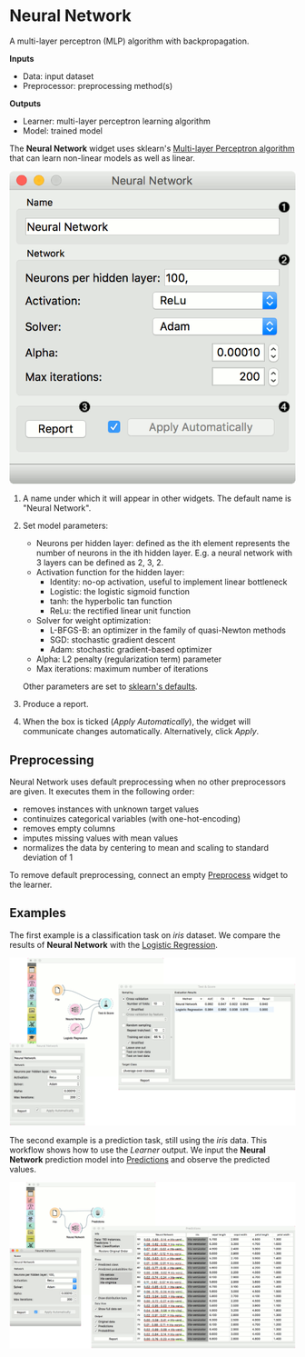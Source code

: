 Neural Network
==============

A multi-layer perceptron (MLP) algorithm with backpropagation.

**Inputs**

- Data: input dataset
- Preprocessor: preprocessing method(s)

**Outputs**

- Learner: multi-layer perceptron learning algorithm
- Model: trained model

The **Neural Network** widget uses sklearn's [Multi-layer Perceptron algorithm](http://scikit-learn.org/stable/modules/neural_networks_supervised.html) that can learn non-linear models as well as linear.

![](images/NeuralNetwork-stamped.png)

1. A name under which it will appear in other widgets. The default name is "Neural Network".
2. Set model parameters:
   - Neurons per hidden layer: defined as the ith element represents the number of neurons in the ith hidden layer. E.g. a neural network with 3 layers can be defined as 2, 3, 2.
   - Activation function for the hidden layer:
      - Identity: no-op activation, useful to implement linear bottleneck
      - Logistic: the logistic sigmoid function
      - tanh: the hyperbolic tan function
      - ReLu: the rectified linear unit function
   - Solver for weight optimization:
      - L-BFGS-B: an optimizer in the family of quasi-Newton methods
      - SGD: stochastic gradient descent
      - Adam: stochastic gradient-based optimizer
   - Alpha: L2 penalty (regularization term) parameter
   - Max iterations: maximum number of iterations

   Other parameters are set to [sklearn's defaults](http://scikit-learn.org/stable/modules/generated/sklearn.neural_network.MLPClassifier.html).
3. Produce a report.
4. When the box is ticked (*Apply Automatically*), the widget will communicate changes automatically. Alternatively, click *Apply*.

Preprocessing
-------------

Neural Network uses default preprocessing when no other preprocessors are given. It executes them in the following order:

- removes instances with unknown target values
- continuizes categorical variables (with one-hot-encoding)
- removes empty columns
- imputes missing values with mean values
- normalizes the data by centering to mean and scaling to standard deviation of 1

To remove default preprocessing, connect an empty [Preprocess](../data/preprocess.md) widget to the learner.

Examples
--------

The first example is a classification task on *iris* dataset. We compare the results of **Neural Network** with the [Logistic Regression](../model/logisticregression.md).

![](images/NN-Example-Test.png)

The second example is a prediction task, still using the *iris* data. This workflow shows how to use the *Learner* output. We input the **Neural Network** prediction model into [Predictions](../evaluate/predictions.md) and observe the predicted values.

![](images/NN-Example-Predict.png)
